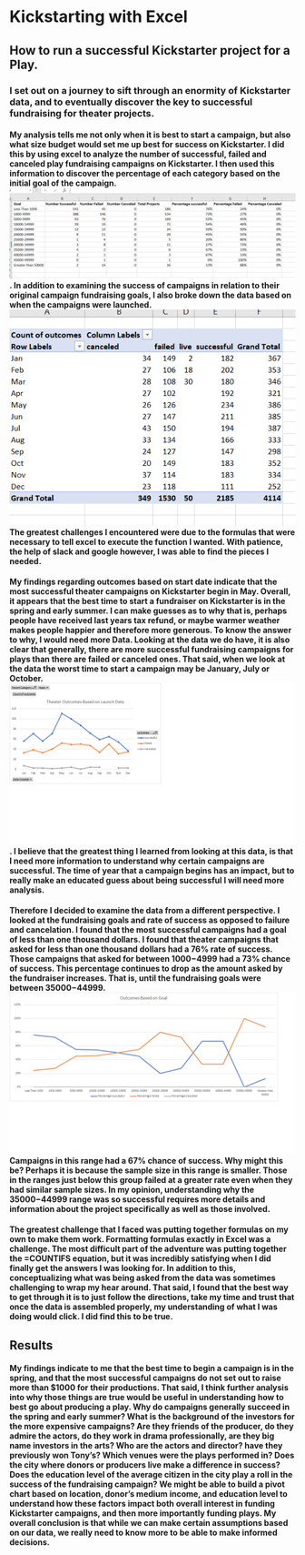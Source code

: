 # Kickstarting with Excel

## How to run a successful Kickstarter project for a Play. 

### I set out on a journey to sift through an enormity of Kickstarter data, and to eventually discover the key to successful fundraising for theater projects. 

#### My analysis tells me not only when it is best to start a campaign, but also what size budget would set me up best for success on Kickstarter. I did this by using excel to analyze the number of successful, failed and canceled play fundraising campaigns on Kickstarter. I then used this information to discover the percentage of each category based on the initial goal of the campaign. ![image](https://github.com/ErmaSwartz/kickstarter-analysis/blob/main/Chart.Outcomes.Based.Goals.png). In addition to examining the success of campaigns in relation to their original campaign fundraising goals, I also broke down the data based on when the campaigns were launched. ![image](https://github.com/ErmaSwartz/kickstarter-analysis/blob/main/Pivot.outcomes.based.launch.png) The greatest challenges I encountered were due to the formulas that were necessary to tell excel to execute the function I wanted. With patience, the help of slack and google however, I was able to find the pieces I needed. 


#### My findings regarding outcomes based on start date indicate that the most successful theater campaigns on Kickstarter begin in May. Overall, it appears that the best time to start a fundraiser on Kickstarter is in the spring and early summer. I can make guesses as to why that is, perhaps people have received last years tax refund, or maybe warmer weather makes people happier and therefore more generous. To know the answer to why, I would need more Data. Looking at the data we do have, it is also clear that generally, there are more successful fundraising campaigns for plays than there are failed or canceled ones. That said, when we look at the data the worst time to start a campaign may be January, July or October. ![image](https://github.com/ErmaSwartz/kickstarter-analysis/blob/main/Theater_Outcomes_vs_Launch.png.png). I believe that the greatest thing I learned from looking at this data, is that I need more information to understand why certain campaigns are successful. The time of year that a campaign begins has an impact, but to really make an educated guess about being successful I will need more analysis. 

#### Therefore I decided to examine the data from a different perspective. I looked at the fundraising goals and rate of success as opposed to failure and cancelation. I found that the most successful campaigns had a goal of less than one thousand dollars. I found that theater campaigns that asked for less than one thousand dollars had a 76% rate of success. Those campaigns that asked for between $1000-$4999 had a 73% chance of success. This percentage continues to drop as the amount asked by the fundraiser increases. That is, until the fundraising goals were between $35000-$44999. ![image](https://github.com/ErmaSwartz/kickstarter-analysis/blob/main/Outcomes_vs_Goals.png.png) Campaigns in this range had a 67% chance of success. Why might this be? Perhaps it is because the sample size in this range is smaller. Those in the ranges just below this group failed at a greater rate even when they had similar sample sizes. In my opinion, understanding why the $35000-$44999 range was so successful requires more details and information about the project specifically as well as those involved. 

#### The greatest challenge that I faced was putting together formulas on my own to make them work. Formatting formulas exactly in Excel was a challenge. The most difficult part of the adventure was putting together the =COUNTIFS equation, but it was incredibly satisfying when I did finally get the answers I was looking for. In addition to this, conceptualizing what was being asked from the data was sometimes challenging to wrap my hear around. That said, I found that the best way to get through it is to just follow the directions, take my time and trust that once the data is assembled properly, my understanding of what I was doing would click. I did find this to be true.  

## Results 

#### My findings indicate to me that the best time to begin a campaign is in the spring, and that the most successful campaigns do not set out to raise more than $1000 for their productions. That said, I think further analysis into why those things are true would be useful in understanding how to best go about producing a play. Why do campaigns generally succeed in the spring and early summer? What is the background of the investors for the more expensive campaigns? Are they friends of the producer, do they admire the actors, do they work in drama professionally, are they big name investors in the arts? Who are the actors and director? have they previously won Tony’s? Which venues were the plays performed in? Does the city where donors or producers live make a difference in success? Does the education level of the average citizen in the city play a roll in the success of the fundraising campaign? We might be able to build a pivot chart based on location, donor’s medium income, and education level to understand how these factors impact both overall interest in funding Kickstarter campaigns, and then more importantly funding plays. My overall conclusion is that while we can make certain assumptions based on our data, we really need to know more to be able to make informed decisions. 





